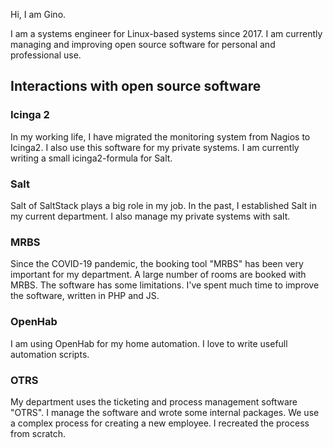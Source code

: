 Hi, I am Gino.

I am a systems engineer for Linux-based systems since 2017.
I am currently managing and improving open source software for personal and professional use.

## Interactions with open source software

### Icinga 2

In my working life, I have migrated the monitoring system from Nagios to Icinga2. I also use this software for my private systems.
I am currently writing a small icinga2-formula for Salt.

### Salt

Salt of SaltStack plays a big role in my job. In the past, I established Salt in my current department.
I also manage my private systems with salt.

### MRBS

Since the COVID-19 pandemic, the booking tool "MRBS" has been very important for my department. A large number of rooms are booked with MRBS.
The software has some limitations. I've spent much time to improve the software, written in PHP and JS.

### OpenHab

I am using OpenHab for my home automation. I love to write usefull automation scripts.

### OTRS

My department uses the ticketing and process management software "OTRS".
I manage the software and wrote some internal packages.
We use a complex process for creating a new employee. I recreated the process from scratch.

